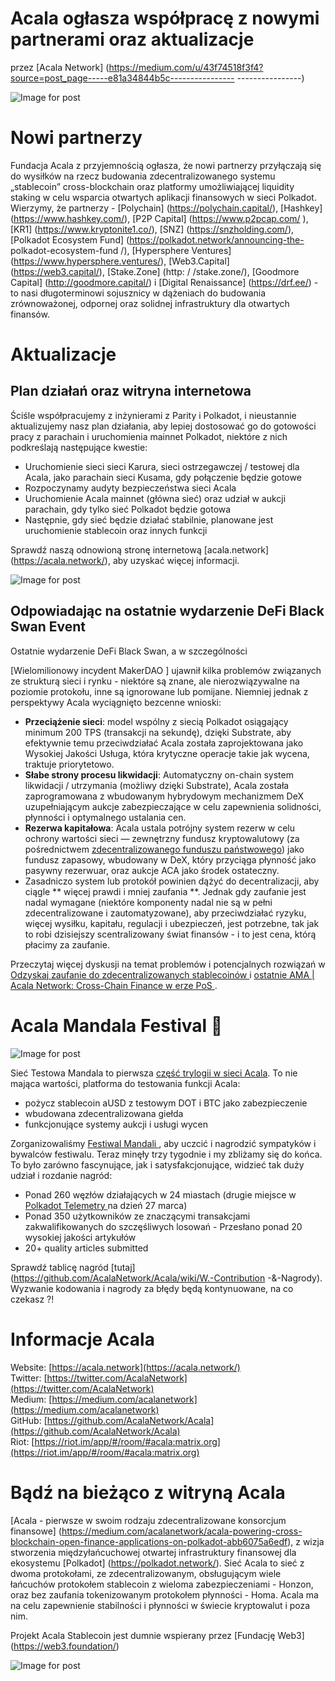 # Acala ogłasza współpracę z nowymi partnerami oraz aktualizacje

przez \[Acala Network\] (https://medium.com/u/43f74518f3f4?source=post_page-----e81a34844b5c---------------- ----------------)

![Image for post](https://miro.medium.com/max/1690/0*ffsizR7cemoNYcIC.gif)

# Nowi partnerzy

Fundacja Acala z przyjemnością ogłasza, że nowi partnerzy przyłączają się do wysiłków na rzecz budowania zdecentralizowanego systemu „stablecoin” cross-blockchain oraz platformy umożliwiającej liquidity staking w celu wsparcia otwartych aplikacji finansowych w sieci Polkadot. Wierzymy, że partnerzy - \[Polychain\] (https://polychain.capital/), \[Hashkey\] (https://www.hashkey.com/), \[P2P Capital\] (https://www.p2pcap.com/ ), \[KR1\] (https://www.kryptonite1.co/), \[SNZ\] (https://snzholding.com/), \[Polkadot Ecosystem Fund\] (https://polkadot.network/announcing-the- polkadot-ecosystem-fund /), \[Hypersphere Ventures\] (https://www.hypersphere.ventures/), \[Web3.Capital\] (https://web3.capital/), \[Stake.Zone\] (http: / /stake.zone/), \[Goodmore Capital\] (http://goodmore.capital/) i \[Digital Renaissance\] (https://drf.ee/) - to nasi długoterminowi sojusznicy w dążeniach do budowania zrównoważonej, odpornej oraz solidnej infrastruktury dla otwartych finansów.

# Aktualizacje

## Plan działań oraz witryna internetowa

Ściśle współpracujemy z inżynierami z Parity i Polkadot, i nieustannie aktualizujemy nasz plan działania, aby lepiej dostosować go do gotowości pracy z parachain i uruchomienia mainnet Polkadot, niektóre z nich podkreślają następujące kwestie:

- Uruchomienie sieci sieci Karura, sieci ostrzegawczej / testowej dla Acala, jako parachain sieci Kusama, gdy połączenie będzie gotowe
- Rozpoczynamy audyty bezpieczeństwa sieci Acala
- Uruchomienie Acala mainnet (główna sieć) oraz udział w aukcji parachain, gdy tylko sieć Polkadot będzie gotowa
- Następnie, gdy sieć będzie działać stabilnie, planowane jest uruchomienie stablecoin oraz innych funkcji

Sprawdź naszą odnowioną stronę internetową \[acala.network\] (https://acala.network/), aby uzyskać więcej informacji.

![Image for post](https://miro.medium.com/max/2800/0*cfF4u6DYuXgCRRWi.jpg)

## Odpowiadając na ostatnie wydarzenie DeFi Black Swan Event

Ostatnie wydarzenie DeFi Black Swan, a w szczególności

 [Wielomilionowy incydent MakerDAO ] ujawnił kilka problemów związanych ze strukturą sieci i rynku - niektóre są znane, ale nierozwiązywalne na poziomie protokołu, inne są ignorowane lub pomijane. Niemniej jednak z perspektywy Acala wyciągnięto bezcenne wnioski:</p> 

- **Przeciążenie sieci**: model wspólny z siecią Polkadot osiągający minimum 200 TPS (transakcji na sekundę), dzięki Substrate, aby efektywnie temu przeciwdziałać Acala została zaprojektowana jako Wysokiej Jakości Usługa, która krytyczne operacje takie jak wycena, traktuje priorytetowo.
- **Słabe strony procesu likwidacji**: Automatyczny on-chain system likwidacji / utrzymania (możliwy dzięki Substrate), Acala została zaprogramowana z wbudowanym hybrydowym mechanizmem DeX uzupełniającym aukcje zabezpieczające w celu zapewnienia solidności, płynności i optymalnego ustalania cen.
- **Rezerwa kapitałowa**: Acala ustala potrójny system rezerw w celu ochrony wartości sieci — zewnętrzny fundusz kryptowalutowy (za pośrednictwem [zdecentralizowanego funduszu państwowego](https://github.com/AcalaNetwork/Acala-white-paper/blob/master/Building_a_Decentralized_Sovereign_Wealth_Fund.pdf)) jako fundusz zapasowy, wbudowany w DeX, który przyciąga płynność jako pasywny rezerwuar, oraz aukcje ACA jako środek ostateczny.
- Zasadniczo system lub protokół powinien dążyć do decentralizacji, aby ciągle ** więcej prawdi i mniej zaufania **. Jednak gdy zaufanie jest nadal wymagane (niektóre komponenty nadal nie są w pełni zdecentralizowane i zautomatyzowane), aby przeciwdziałać ryzyku, więcej wysiłku, kapitału, regulacji i ubezpieczeń, jest potrzebne, tak jak to robi dzisiejszy scentralizowany świat finansów - i to jest cena, którą płacimy za zaufanie.

Przeczytaj więcej dyskusji na temat problemów i potencjalnych rozwiązań w [ Odzyskaj zaufanie do zdecentralizowanych stablecoinów ](https://medium.com/acalanetwork/regaining-confidence-in-decentralized-stablecoins-bd98ba8e3c83) i [ ostatnie AMA | Acala Network: Cross-Chain Finance w erze PoS ](https://polkabase.com/blog/1217).



# Acala Mandala Festival 🎉

![Image for post](https://miro.medium.com/max/1198/1*8SoYawu6H1fqnlEWmo5xsg.gif)

Sieć Testowa Mandala to pierwsza [ część trylogii w sieci Acala](https://medium.com/acalanetwork/announcing-the-acala-mandala-testnet-proof-of-liveness-partners-and-ecosystem-projects-3863f02df946). To nie mająca wartości, platforma do testowania funkcji Acala:

- pożycz stablecoin aUSD z testowym DOT i BTC jako zabezpieczenie
- wbudowana zdecentralizowana giełda
- funkcjonujące systemy aukcji i usługi wycen

Zorganizowaliśmy [ Festiwal Mandali ](https://medium.com/acalanetwork/mandala-festival-prize-drops-3ae68df0dfa6), aby uczcić i nagrodzić sympatyków i bywalców festiwalu. Teraz minęły trzy tygodnie i my zbliżamy się do końca. To było zarówno fascynujące, jak i satysfakcjonujące, widzieć tak duży udział i rozdanie nagród:

- Ponad 260 węzłów działających w 24 miastach (drugie miejsce w [ Polkadot Telemetry ](https://telemetry.polkadot.io/#list/Acala%20Mandala%20Testnet) na dzień 27 marca)
- Ponad 350 użytkowników ze znaczącymi transakcjami zakwalifikowanych do szczęśliwych losowań - Przesłano ponad 20 wysokiej jakości artykułów
- 20+ quality articles submitted

Sprawdź tablicę nagród \[tutaj\] (https://github.com/AcalaNetwork/Acala/wiki/W.-Contribution -&-Nagrody). Wyzwanie kodowania i nagrody za błędy będą kontynuowane, na co czekasz ?!



# Informacje Acala

Website: [https://acala.network](https://acala.network/)  
Twitter: [https://twitter.com/AcalaNetwork](https://twitter.com/AcalaNetwork)  
Medium: [https://medium.com/acalanetwork](https://medium.com/acalanetwork)  
GitHub: [https://github.com/AcalaNetwork/Acala](https://github.com/AcalaNetwork/Acala)  
Riot: [https://riot.im/app/#/room/#acala:matrix.org](https://riot.im/app/#/room/#acala:matrix.org)



# Bądź na bieżąco z witryną Acala

\[Acala - pierwsze w swoim rodzaju zdecentralizowane konsorcjum finansowe\] (https://medium.com/acalanetwork/acala-powering-cross-blockchain-open-finance-applications-on-polkadot-abb6075a6edf), z wizja stworzenia międzyłańcuchowej otwartej infrastruktury finansowej dla ekosystemu \[Polkadot\] (https://polkadot.network/). Sieć Acala to sieć z dwoma protokołami, ze zdecentralizowanym, obsługującym wiele łańcuchów protokołem stablecoin z wieloma zabezpieczeniami - Honzon, oraz bez zaufania tokenizowanym protokołem płynności - Homa. Acala ma na celu zapewnienie stabilności i płynności w świecie kryptowalut i poza nim.

Projekt Acala Stablecoin jest dumnie wspierany przez \[Fundację Web3\] (https://web3.foundation/)

![Image for post](https://miro.medium.com/max/1500/0*xDQHH-Y6U1avx7lm.jpg)
